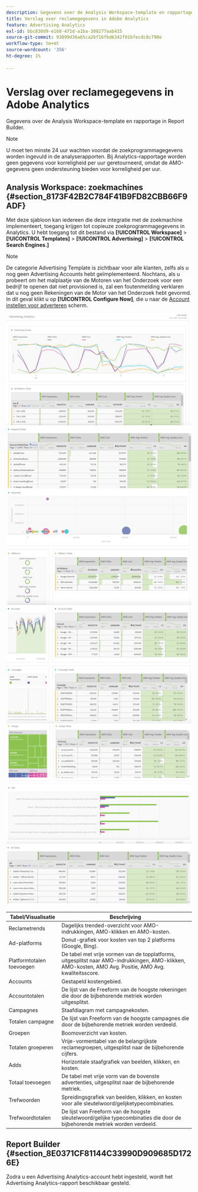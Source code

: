 ```yaml
---
description: Gegevens over de Analysis Workspace-template en rapportage in Report Builder.
title: Verslag over reclamegegevens in Adobe Analytics
feature: Advertising Analytics
exl-id: bbc830d9-e168-471d-a1ba-308277aab415
source-git-commit: 93099d36a65ca2bf16fbd6342f01bfecdc8c798e
workflow-type: tm+mt
source-wordcount: '356'
ht-degree: 1%

---
```


# Verslag over reclamegegevens in Adobe Analytics

Gegevens over de Analysis Workspace-template en rapportage in Report Builder.

>[!NOTE]
>
>U moet ten minste 24 uur wachten voordat de zoekprogrammagegevens worden ingevuld in de analyserapporten. Bij Analytics-rapportage worden geen gegevens voor korreligheid per uur geretourneerd, omdat de AMO-gegevens geen ondersteuning bieden voor korreligheid per uur.

## Analysis Workspace: zoekmachines {#section_8173F42B2C784F41B9FD82CBB66F9ADF}

Met deze sjabloon kan iedereen die deze integratie met de zoekmachine implementeert, toegang krijgen tot copieuze zoekprogrammagegevens in Analytics. U hebt toegang tot dit bestand via **[!UICONTROL Workspace]** > **[!UICONTROL Templates]** > **[!UICONTROL Advertising]** > **[!UICONTROL Search Engines.]**

>[!NOTE]
>
>De categorie Advertising Template is zichtbaar voor alle klanten, zelfs als u nog geen Advertising Accounts hebt geïmplementeerd. Nochtans, als u probeert om het malplaatje van de Motoren van het Onderzoek voor een bedrijf te openen dat niet provisioned is, zal een foutenmelding verklaren dat u nog geen Rekeningen van de Motor van het Onderzoek hebt gevormd. In dit geval klikt u op **[!UICONTROL Configure Now]**, die u naar de [Account instellen voor adverteren](/help/integrate/c-advertising-analytics/c-adanalytics-workflow/aa-create-ad-account.md) scherm.

![](assets/aa_aw.png)  ![](assets/aa_aw2.png) ![](assets/aa_aw3.png) ![](assets/aa_aw4.png)  ![](assets/aa_aw5.png) ![](assets/aa_aw6.png)

| Tabel/Visualisatie | Beschrijving |
|--- |--- |
| Reclametrends | Dagelijks trended-overzicht voor AMO-indrukkingen, AMO-klikken en AMO-kosten. |
| Ad-platforms | Donut-grafiek voor kosten van top 2 platforms (Google, Bing). |
| Platformtotalen toevoegen | De tabel met vrije vormen van de topplatforms, uitgesplitst naar AMO-indrukkingen, AMO-klikken, AMO-kosten, AMO Avg. Positie, AMO Avg. kwaliteitsscore. |
| Accounts | Gestapeld kostengebied. |
| Accountotalen | De lijst van de Freeform van de hoogste rekeningen die door de bijbehorende metriek worden uitgesplitst. |
| Campagnes | Staafdiagram met campagnekosten. |
| Totalen campagne | De lijst van Freeform van de hoogste campagnes die door de bijbehorende metriek worden verdeeld. |
| Groepen | Boomoverzicht van kosten. |
| Totalen groeperen | Vrije-vormentabel van de belangrijkste reclamegroepen, uitgesplitst naar de bijbehorende cijfers. |
| Adds | Horizontale staafgrafiek van beelden, klikken, en kosten. |
| Totaal toevoegen | De tabel met vrije vorm van de bovenste advertenties, uitgesplitst naar de bijbehorende metriek. |
| Trefwoorden | Spreidingsgrafiek van beelden, klikken, en kosten voor alle sleutelwoord/gelijketypecombinaties. |
| Trefwoordtotalen | De lijst van Freeform van de hoogste sleutelwoord/gelijke typecombinaties die door de bijbehorende metriek worden verdeeld. |

## Report Builder {#section_8E0371CF81144C33990D909685D1726E}

Zodra u een Advertising Analytics-account hebt ingesteld, wordt het Advertising Analytics-rapport beschikbaar gesteld.
